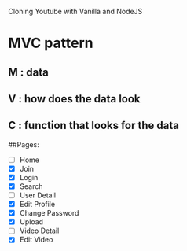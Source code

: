 Cloning Youtube with Vanilla and NodeJS

# MVC pattern

## M : data

## V : how does the data look

## C : function that looks for the data

##Pages:

- [ ] Home
- [x] Join
- [x] Login
- [x] Search
- [ ] User Detail
- [x] Edit Profile
- [x] Change Password
- [x] Upload
- [ ] Video Detail
- [x] Edit Video
